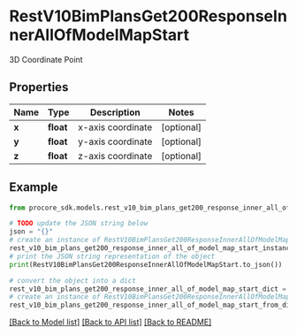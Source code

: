 # RestV10BimPlansGet200ResponseInnerAllOfModelMapStart

3D Coordinate Point

## Properties

Name | Type | Description | Notes
------------ | ------------- | ------------- | -------------
**x** | **float** | x-axis coordinate | [optional] 
**y** | **float** | y-axis coordinate | [optional] 
**z** | **float** | z-axis coordinate | [optional] 

## Example

```python
from procore_sdk.models.rest_v10_bim_plans_get200_response_inner_all_of_model_map_start import RestV10BimPlansGet200ResponseInnerAllOfModelMapStart

# TODO update the JSON string below
json = "{}"
# create an instance of RestV10BimPlansGet200ResponseInnerAllOfModelMapStart from a JSON string
rest_v10_bim_plans_get200_response_inner_all_of_model_map_start_instance = RestV10BimPlansGet200ResponseInnerAllOfModelMapStart.from_json(json)
# print the JSON string representation of the object
print(RestV10BimPlansGet200ResponseInnerAllOfModelMapStart.to_json())

# convert the object into a dict
rest_v10_bim_plans_get200_response_inner_all_of_model_map_start_dict = rest_v10_bim_plans_get200_response_inner_all_of_model_map_start_instance.to_dict()
# create an instance of RestV10BimPlansGet200ResponseInnerAllOfModelMapStart from a dict
rest_v10_bim_plans_get200_response_inner_all_of_model_map_start_from_dict = RestV10BimPlansGet200ResponseInnerAllOfModelMapStart.from_dict(rest_v10_bim_plans_get200_response_inner_all_of_model_map_start_dict)
```
[[Back to Model list]](../README.md#documentation-for-models) [[Back to API list]](../README.md#documentation-for-api-endpoints) [[Back to README]](../README.md)



